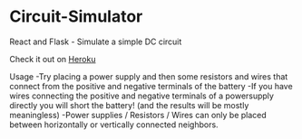 # Circuit-Simulator
React and Flask - Simulate a simple DC circuit

Check it out on [Heroku](https://circuit-simulator.herokuapp.com/)

Usage
-Try placing a power supply and then some resistors and wires that connect from the positive and negative terminals of the battery
-If you have wires connecting the positive and negative terminals of a powersupply directly you will short the battery! (and the results will be mostly meaningless)
-Power supplies / Resistors / Wires can only be placed between horizontally or vertically connected neighbors.

